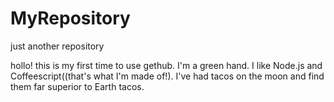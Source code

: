 # MyRepository
just another repository

hollo!
this is my first time to use gethub.
I'm a green hand.
I like Node.js and Coffeescript((that's what I'm made of!).
I've had tacos on the moon and find them far superior to Earth tacos.
